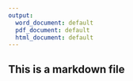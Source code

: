 ```yaml
---
output:
  word_document: default
  pdf_document: default
  html_document: default
---
```

## This is a markdown file